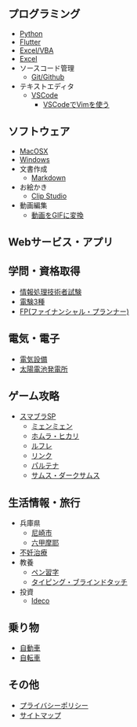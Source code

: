 ## プログラミング

- [Python](./python/index.md)
- [Flutter](./flutter/index.md)
- [Excel/VBA](./excel-vba/index.md)
- [Excel](./excel/index.md)
- ソースコード管理
    - [Git/Github](./git/index.md)
- テキストエディタ
    - [VSCode](./vscode/index.md)
        -  [VSCodeでVimを使う](./vscode/vscode-vim.md)
        
## ソフトウェア

- [MacOSX](./macosx/index.md)
- [Windows](./windows/index.md)
- 文書作成
    - [Markdown](./git/markdown.md)
- お絵かき
    - [Clip Studio](./clipstudio/index.md)
- 動画編集
    - [動画をGIFに変換](./movie-photo-edit/movie-to-gif.md)

## Webサービス・アプリ



## 学問・資格取得

- [情報処理技術者試験](./it/index.md)
- [電験3種](./electricity/denken/index.md)
- [FP(ファイナンシャル・プランナー)](./fp/index.md)

## 電気・電子

- [電気設備](./electricity/electric-equipment/index.md)
- [太陽電池発電所](./electricity/solar/index.md)



## ゲーム攻略

- [スマブラSP](./game/smash-bros/minmin.md)
    - [ミェンミェン](./game/smash-bros/minmin.md)
    - [ホムラ・ヒカリ](./game/smash-bros/homurahikari.md)
    - [ルフレ](./game/smash-bros/reflet.md)
    - [リンク](./game/smash-bros/link.md)
    - [パルテナ](./game/smash-bros/palutena.md)
    - [サムス・ダークサムス](./game/smash-bros/samus.md)

## 生活情報・旅行

- 兵庫県
    - [尼崎市](./life/hyogo-amagasaki.md)
    - [六甲摩耶](./trip/hyogo-rokko-maya.md)
- [不妊治療](./life/infertility_treatment.md)
- 教養
    - [ペン習字](./life/penmanship.md)
    - [タイピング・ブラインドタッチ](./life/typing-blind-touch.md)
- 投資
    - [Ideco](./fp/investment/ideco.md)

## 乗り物

- [自動車](./car/index.md)
- [自転車](./bicycle/index.md)

## その他

- [プライバシーポリシー](policy.md)
- [サイトマップ](sitemap.xml)


